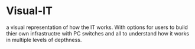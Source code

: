 # Visual-IT
a visual representation of how the IT works. With options for users to build thier own infrastructre with PC switches and all to understand how it works in multiple levels of depthness.
